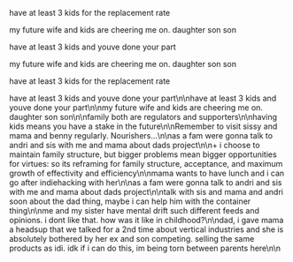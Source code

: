have at least 3 kids for the replacement rate

my future wife and kids are cheering me on. daughter son son

have at least 3 kids and youve done your part

my future wife and kids are cheering me on. daughter son son

have at least 3 kids for the replacement rate

have at least 3 kids and youve done your part\n\nhave at least 3 kids and youve done your part\n\nmy future wife and kids are cheering me on. daughter son son\n\nfamily both are regulators and supporters\n\nhaving kids means you have a stake in the future\n\nRemember to visit sissy and mama and benny regularly. Nourishers...\n\nas a fam were gonna talk to andri and sis with me and mama about dads project\n\n+ i choose to maintain family structure, but bigger problems mean bigger opportunities for virtues: so its reframing for family structure, acceptance, and maximum growth of effectivity and efficiency\n\nmama wants to have lunch and i can go after indiehacking with her\n\nas a fam were gonna talk to andri and sis with me and mama about dads project\n\ntalk with sis and mama and andri soon about the dad thing, maybe i can help him with the container thing\n\nme and my sister have mental drift such different feeds and opinions. i dont like that. how was it like in childhood?\n\ndad, i gave mama a headsup that we talked for a 2nd time about vertical industries and she is absolutely bothered by her ex and son competing. selling the same products as idi. idk if i can do this, im being torn between parents here\n\n